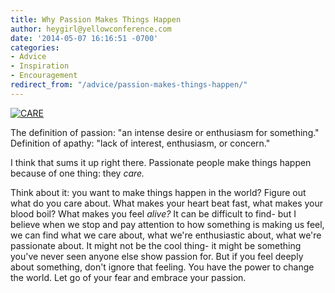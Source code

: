 ```yaml
---
title: Why Passion Makes Things Happen
author: heygirl@yellowconference.com
date: '2014-05-07 16:16:51 -0700'
categories:
- Advice
- Inspiration
- Encouragement
redirect_from: "/advice/passion-makes-things-happen/"
---
```


[![CARE](http://yellowconference.com/wp-content/uploads/2014/05/CARE2.jpg)](http://yellowconference.com/wp-content/uploads/2014/05/CARE2.jpg)

The definition of passion: "an intense desire or enthusiasm for something." Definition of apathy: "lack of interest, enthusiasm, or concern."

I think that sums it up right there. Passionate people make things happen because of one thing: they _care._

Think about it: you want to make things happen in the world? Figure out what do you care about. What makes your heart beat fast, what makes your blood boil? What makes you feel _alive?_ It can be difficult to find- but I believe when we stop and pay attention to how something is making us feel, we can find what we care about, what we're enthusiastic about, what we're passionate about. It might not be the cool thing- it might be something you've never seen anyone else show passion for. But if you feel deeply about something, don't ignore that feeling. You have the power to change the world. Let go of your fear and embrace your passion.

